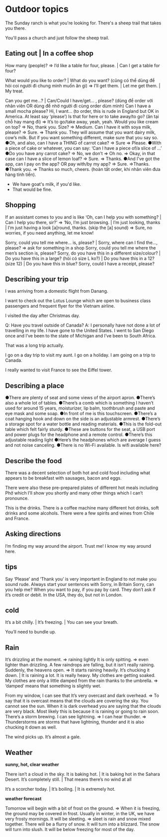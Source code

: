 # Outdoor topics

The Sunday ranch is what you're looking for.
There's a sheep trail that takes you there.

You'll pass a church and just follow the sheep trail.

## Eating out | In a coffee shop

How many (people)? => I’d like a table for four, please. | Can I get a table for four?

What would you like to order? | What do you want? (cũng có thể dùng để hỏi coi người đi chung mình muốn ăn gì) => I’ll get them. | Let me get them. | My treat.

Can you get me…? | Can/Could I have/get… , please? (dùng để order với nhân viên OR dùng để nhờ người đi cùng order dùm mình)
Can I have a small mocha please?
Hi, I want… (to order, this is rude in England but OK in America. At least say ‘please’)
Is that for here or to take away/to go? (ăn tại chỗ hay mang đi) => It’s to go/take away, yeah, yeah.
Would you like cream on top? => No, thank you.
Size? => Medium.
Can I have it with soya milk, please? => Sure. => Thank you.
They will assume that you want dairy milk, cow’s milk. But if you want something different, make sure that you say so.
●Oh, and also, can I have a THING of carrot cake? => Sure => Please.
●With a piece of cake or whatever, you can say: ‘Can I have a piece of/a slice of …’
●Do you have any carrot cake? => No, we don’t => Oh no. => Okay, in that case can I have a slice of lemon loaf? => Sure. => Thanks.
●And I’ve got the app, can I pay on the app? OR pay with/by my app? => Sure. =>Thanks.
●Thank you. => Thanks so much, cheers. (hoàn tất order, khi nhân viên đưa hàng tính tiền).
- We have goat's milk, if you'd like.
- That would be fine.

## Shopping

If an assistant comes to you and is like ‘Oh, can I help you with something? | Can I help you there, sir?’ => ‘No, I’m just browsing. | I’m just looking, thanks | I’m just having a look [a]round, thanks. (skip the [a] sound) => Sure, no worries, if you need anything, let me know!

Sorry, could you tell me where… is, please? | Sorry, where can I find the…, please? => ask for something in a shop
Sorry, could you tell me where the men’s section is, please?
Sorry, do you have this in a different size/colour? | Do you have this in a large? (hỏi có size L ko?) | Do you have this in a 12? (size 12) | Do you have this in blue?
Sorry, could I have a receipt, please?

## Describing your trip

I was arriving from a domestic flight from Danang.

I want to check out the Lotus Lounge which are open to business class passengers and frequent flyer for the Vietnam airline.

I visited the day after Christmas day.

Q: Have you travel outside of Canada? 
A: I personally have not done a lot of travelling in my life. I have gone to the United States. I went to San Diego once and I’ve been to the state of Michigan and I’ve been to South Africa.

That was a long trip actually.

I go on a day trip to visit my aunt.
I go on a holiday.
I am going on a trip to Canada.

I really wanted to visit France to see the Eiffel tower.

## Describing a place

●There are plenty of seat and some views of the airport apron.
●There’s also a whole lot of tables.
●There’s a comb which is something I haven’t used for around 15 years, moisturizer, lip balm, toothbrush and paste and eye mask and some soap.
●In front of me is this touchscreen.
●There’s a coat hanging hook and down on the side is an adjustable armrest.
●There’s a storage spot for a water bottle and reading materials.
●This is the fold-out table which felt fairly sturdy.
●These are buttons for the seat, a USB port and power plugs for the headphone and a remote control.
●There’s this adjustable reading light
●Here’s the headphones which are average I guess and not noise canceling.
●There is no Wi-Fi available.
Is wifi available here?

## Describe the food

There was a decent selection of both hot and cold food including what appears to be breakfast with sausages, bacon and eggs.

There were also these pre-prepared plates of different hot meals including Phở which I’ll show you shortly and many other things which I can’t pronounce.

This is the drinks. There is a coffee machine many different hot drinks, soft drinks and some alcohols. There were a few spirits and wines from Chile and France.

## Asking directions

I’m finding my way around the airport.
Trust me! I know my way around here.

## tips

Say ‘Please’ and ‘Thank you’ is very important in England to not make you sound rude.
Always start your sentences with Sorry, in Britain
Sorry, can you help me?
When you want to pay, if you pay by card. They don’t ask if it’s credit or debit. In the USA, they do, but not in London.

## cold

It’s a bit chilly. | It’s freezing. | You can see your breath.

You’ll need to bundle up.

## Rain

It’s drizzling at the moment. => raining lightly
It is only spitting. => even lighter than drizzling. A few raindrops are falling, but it isn’t really raining.
Suddenly, the heavens open. => It starts raining heavily.
It’s chucking it down. | It is raining a lot. It is really heavy.
My clothes are getting soaked.
My clothes are only a little damped from the rain thanks to the umbrella. => ‘damped’ means that something is slightly wet.

From my window, I can see that It’s very overcast and dark overhead. => To say that it is overcast means that the clouds are covering the sky. You cannot see the sun. When it is dark overhead you are saying that the clouds are very black. Most likely this is because it is raining or going to rain soon.
There’s a storm brewing.
I can see lightning. => I can hear thunder. => Thunderstorms are storms that have lightning, thunder and it is also chucking it down as well.

The wind picks up. It’s almost a gale.

## Weather

**sunny, hot, clear weather**

There isn’t a cloud in the sky.
It is baking hot. | It is baking hot in the Sahara Desert.
It’s completely still. | That means there’s no wind at all

It’s a scorcher today. | It’s boiling. | It is extremely hot.

**weather forecast**

Tomorrow will begin with a bit of frost on the ground. => When it is freezing, the ground may be covered in frost. Usually in winter, in the UK, we have very frosty mornings.
It will be sleeting. => sleet is rain and snow mixed together.
There will be a flurry of snow.
It will turn into a blizzard.
The snow will turn into slush.
It will be below freezing for most of the day.